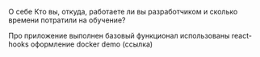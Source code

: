 О себе
Кто вы, откуда, работаете ли вы разработчиком и сколько времени потратили на обучение?

Про приложение
выполнен базовый функционал
использованы react-hooks
оформление
docker
demo (ссылка)
